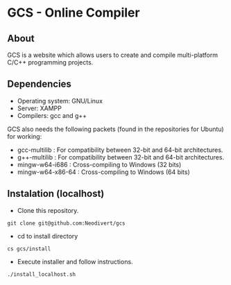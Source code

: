 GCS - Online Compiler
===

## About
GCS is a website which allows users to create and compile multi-platform C/C++ programming projects.


## Dependencies

* Operating system: GNU/Linux
* Server: XAMPP
* Compilers: gcc and g++

GCS also needs the following packets (found in the repositories for Ubuntu) for working:
* gcc-multilib : For compatibility between 32-bit and 64-bit architectures.
* g++-multilib : For compatibility between 32-bit and 64-bit architectures.
* mingw-w64-i686 : Cross-compiling to Windows (32 bits)
* mingw-w64-x86-64 : Cross-compiling to Windows (64 bits)


## Instalation (localhost)

* Clone this repository.
```
git clone git@github.com:Neodivert/gcs
```

* cd to install directory
```
cs gcs/install
```

* Execute installer and follow instructions.
```
./install_localhost.sh
```
